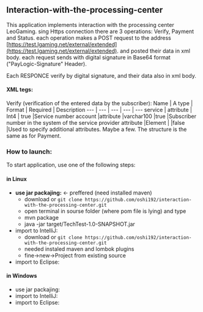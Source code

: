 ## Interaction-with-the-processing-center
This application implements interaction with the processing center LeoGaming.
sing Https connection
there are 3 operations: Verify, Payment and Status.
each operation makes a POST request to the address [https://test.lgaming.net/external/extended](https://test.lgaming.net/external/extended). and posted their data in xml body.
each request sends with digital signature in Base64 format ("PayLogic-Signature" Header).

Each RESPONCE verify by digital signature, and their data also in xml body.
#### XML tegs:
Verify (verification of the entered data by the subscriber):
Name | A type | Format | Required | Description
--- | --- | --- | --- | ---
service | attribute | Int4 | true |Service number
account |attribute |varchar100 |true  |Subscriber number in the system of the service provider
attribute  |Element  | |false |Used to specify additional attributes. Maybe a few. The structure is the same as for Payment.



### How to launch:
To start application, use one of the following steps:
#### in Linux
 - **use jar packajing:** <- preffered (need installed maven) 
    - download or ```git clone https://github.com/oshi192/interaction-with-the-processing-center.git```
    - open terminal in sourse folder (where pom file is lying) and type
    - mvn package
    - java -jar target/TechTest-1.0-SNAPSHOT.jar  
 - import to IntelliJ: 
    - download or ```git clone https://github.com/oshi192/interaction-with-the-processing-center.git```
    - needed instaled maven and lombok plugins 
    - fine->new->Project from existing source
 - import to Eclipse: 
#### in Windows
 - use jar packajing:
 - import to IntelliJ: 
 - import to Eclipse: 

